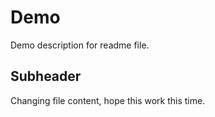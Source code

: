 # Demo

Demo description for readme file.

## Subheader

Changing file content, hope this work this time.
